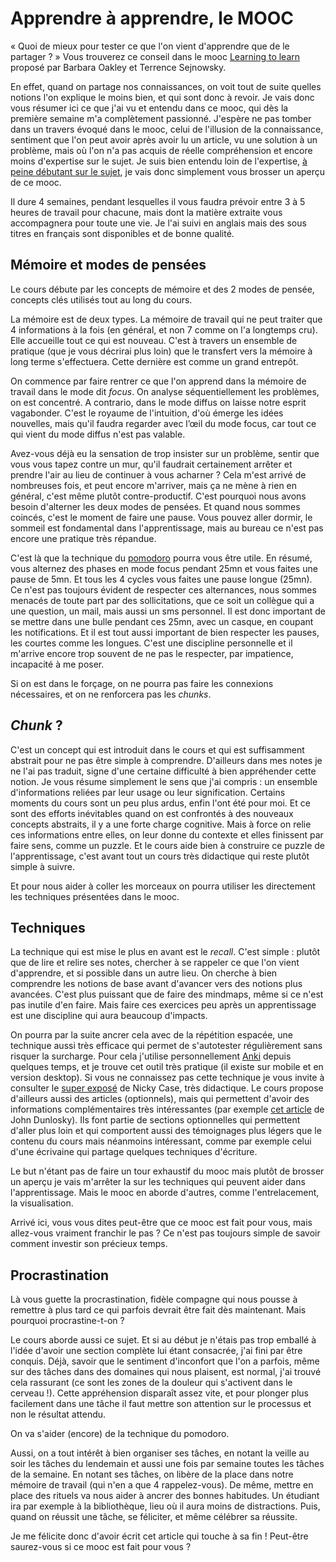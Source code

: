 # Apprendre à apprendre, le MOOC

« Quoi de mieux pour tester ce que l'on vient d'apprendre que de le partager ? »
Vous trouverez ce conseil dans le mooc
[Learning to learn](https://www.coursera.org/learn/learning-how-to-learn/home/welcome)
proposé par Barbara Oakley et Terrence Sejnowsky.

En effet, quand on partage nos connaissances, on voit tout de suite quelles
notions l'on explique le moins bien, et qui sont donc à revoir. 
Je vais donc vous résumer ici ce que j'ai vu et entendu dans ce mooc, qui dès la première semaine m'a complètement passionné. 
J'espère ne pas tomber dans un travers évoqué dans le mooc, celui de l'illusion de la connaissance, sentiment que l'on peut avoir après avoir lu un article, vu une solution à un problème, mais où l'on n'a pas acquis de réelle compréhension et encore moins d'expertise sur le sujet. 
Je suis bien entendu loin de l'expertise, [à peine débutant sur le sujet](https://fr.wikipedia.org/wiki/Effet_Dunning-Kruger), je vais donc simplement vous brosser un aperçu de ce mooc. 

Il dure 4 semaines, pendant lesquelles il vous faudra prévoir entre 3 à 5 heures de travail pour chacune, mais dont la matière extraite vous accompagnera pour toute une vie. 
Je l'ai suivi en anglais mais des sous titres en français sont disponibles et de bonne qualité. 

## Mémoire et modes de pensées

Le cours débute par les concepts de mémoire et des 2 modes de pensée, concepts clés utilisés tout au long du cours. 

La mémoire est de deux types. 
La mémoire de travail qui ne peut traiter que 4 informations à la fois (en général, et non 7 comme on l'a longtemps cru). 
Elle accueille tout ce qui est nouveau. 
C'est à travers un ensemble de pratique (que je vous décrirai plus loin) que le transfert vers la mémoire à long terme s'effectuera. 
Cette dernière est comme un grand entrepôt. 

On commence par faire rentrer ce que l'on apprend dans la mémoire de travail dans le mode dit *focus*. 
On analyse séquentiellement les problèmes, on est concentré. 
A contrario, dans le mode diffus on laisse notre esprit vagabonder. 
C'est le royaume de l'intuition, d'où émerge les idées nouvelles, mais qu'il faudra regarder avec l’œil du mode focus, car tout ce qui vient du mode diffus n'est pas valable. 

Avez-vous déjà eu la sensation de trop insister sur un problème, sentir que vous vous tapez contre un mur, qu'il faudrait certainement arrêter et prendre l'air au lieu de continuer à vous acharner ? Cela m'est arrivé de nombreuses fois, et peut encore m'arriver, mais ça ne mène à rien en général, c'est même plutôt contre-productif. C'est pourquoi nous avons besoin d'alterner les deux modes de pensées. 
Et quand nous sommes coincés, c'est le moment de faire une pause. 
Vous pouvez aller dormir, le sommeil est fondamental dans l'apprentissage, mais au bureau ce n'est pas encore une pratique très répandue. 

C'est là que la technique du [pomodoro](https://fr.wikipedia.org/wiki/Technique_Pomodoro) pourra vous être utile. 
En résumé, vous alternez des phases en mode focus pendant 25mn et vous faites une pause de 5mn. 
Et tous les 4 cycles vous faites une pause longue (25mn).
Ce n'est pas toujours évident de respecter ces alternances, nous sommes menacés de toute part par des sollicitations, que ce soit un collègue qui a une question, un mail, mais aussi un sms personnel. 
Il est donc important de se mettre dans une bulle pendant ces 25mn, avec un casque, en coupant les notifications. 
Et il est tout aussi important de bien respecter les pauses, les courtes comme les longues. 
C'est une discipline personnelle et il m'arrive encore trop souvent de ne pas le respecter, par impatience, incapacité à me poser. 

Si on est dans le forçage, on ne pourra pas faire les connexions nécessaires, et on ne renforcera pas les *chunks*. 

## *Chunk* ? 

C'est un concept qui est introduit dans le cours et qui est suffisamment abstrait pour ne pas être simple à comprendre. 
D'ailleurs dans mes notes je ne l'ai pas traduit, signe d'une certaine difficulté à bien appréhender cette notion. 
Je vous résume simplement le sens que j'ai compris : un ensemble d'informations reliées par leur usage ou leur signification. 
Certains moments du cours sont un peu plus ardus, enfin l'ont été pour moi. Et ce sont des efforts inévitables quand on est confrontés à des nouveaux concepts abstraits, il y a une forte charge cognitive. 
Mais à force on relie ces informations entre elles, on leur donne du contexte et elles finissent par faire sens, comme un puzzle. 
Et le cours aide bien à construire ce puzzle de l'apprentissage, c'est avant tout un cours très didactique qui reste plutôt simple à suivre. 

Et pour nous aider à coller les morceaux on pourra utiliser les directement les techniques présentées dans le mooc.

## Techniques 


La technique qui est mise le plus en avant est le *recall*.
C'est simple : plutôt que de lire et relire ses notes, chercher à se rappeler ce que l'on vient d'apprendre, et si possible dans un autre lieu. 
On cherche à bien comprendre les notions de base avant d'avancer vers des notions plus avancées. 
C'est plus puissant que de faire des mindmaps, même si ce n'est pas inutile d'en faire. 
Mais faire ces exercices peu après un apprentissage est une discipline qui aura beaucoup d'impacts. 

On pourra par la suite ancrer cela avec de la répétition espacée, une technique aussi très efficace qui permet de s'autotester régulièrement sans risquer la surcharge. Pour cela j'utilise personnellement [Anki](https://apps.ankiweb.net/) depuis quelques temps, et je trouve cet outil très pratique (il existe sur mobile et en version desktop). Si vous ne connaissez pas cette technique je vous invite à consulter le [super exposé](https://ncase.me/remember/) de Nicky Case, très didactique. 
Le cours propose d'ailleurs aussi des articles (optionnels), mais qui permettent d'avoir des informations complémentaires très intéressantes (par exemple [cet article](https://www.aft.org/sites/default/files/periodicals/dunlosky.pdf) de John Dunlosky). 
Ils font partie de sections optionnelles qui permettent d'aller plus loin et qui comportent aussi des témoignages plus légers que le contenu du cours mais néanmoins intéressant, comme par exemple celui d'une écrivaine qui partage quelques techniques d'écriture. 

Le but n'étant pas de faire un tour exhaustif du mooc mais plutôt de brosser un aperçu je vais m'arrêter la sur les techniques qui peuvent aider dans l'apprentissage. 
Mais le mooc en aborde d'autres, comme l'entrelacement, la visualisation. 

Arrivé ici, vous vous dites peut-être que ce mooc est fait pour vous, mais allez-vous vraiment franchir le pas ? 
Ce n'est pas toujours simple de savoir comment investir son précieux temps. 

## Procrastination

Là vous guette la procrastination, fidèle compagne qui nous pousse à remettre à plus tard ce qui parfois devrait être fait dès maintenant. 
Mais pourquoi procrastine-t-on ? 

Le cours aborde aussi ce sujet. 
Et si au début je n'étais pas trop emballé à l'idée d'avoir une section complète lui étant consacrée, j'ai fini par être conquis. 
Déjà, savoir que le sentiment d'inconfort que l'on a parfois, même sur des tâches dans des domaines qui nous plaisent, est normal, j'ai trouvé cela rassurant (ce sont les zones de la douleur qui s'activent dans le cerveau !). 
Cette appréhension disparaît assez vite, et pour plonger plus facilement dans une tâche il faut mettre son attention sur le processus et non le résultat attendu. 

On va s'aider (encore) de la technique du pomodoro. 

Aussi, on a tout intérêt à bien organiser ses tâches, en notant la veille au soir les tâches du lendemain et aussi une fois par semaine toutes les tâches de la semaine. 
En notant ses tâches, on libère de la place dans notre mémoire de travail (qui n'en a que 4 rappelez-vous). 
De même, mettre en place des rituels va nous aider à ancrer des bonnes habitudes. 
Un étudiant ira par exemple à la  bibliothèque, lieu où il aura moins de distractions. 
Puis, quand on réussit une tâche, se féliciter, et même célébrer sa réussite. 

Je me félicite donc d'avoir écrit cet article qui touche à sa fin ! 
Peut-être saurez-vous si ce mooc est fait pour vous ? 